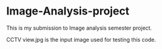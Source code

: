 # Image-Analysis-project
This is my submission to Image analysis semester project.

CCTV view.jpg is the input image used for testing this code.
